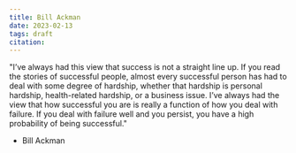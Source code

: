 ```yaml
---
title: Bill Ackman
date: 2023-02-13
tags: draft
citation: 
---
```


"I’ve always had this view that success is not a straight line up. If you read the stories of successful people, almost every successful person has had to deal with some degree of hardship, whether that hardship is personal hardship, health-related hardship, or a business issue. I’ve always had the view that how successful you are is really a function of how you deal with failure. If you deal with failure well and you persist, you have a high probability of being successful."
- Bill Ackman

<!--
Related to: [Fear vs. Regret](src/blog/posts/20230212221304.md)

Related to: [Small Bets Community](src/blog/journal/2023-01-10.md)
-->

